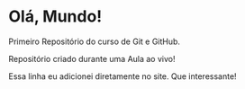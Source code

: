 # Olá, Mundo!
 Primeiro Repositório do curso de Git e GitHub.

 Repositório criado durante uma Aula ao vivo!

 Essa linha eu adicionei diretamente no site. Que interessante!
